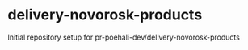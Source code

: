 # delivery-novorosk-products

Initial repository setup for pr-poehali-dev/delivery-novorosk-products